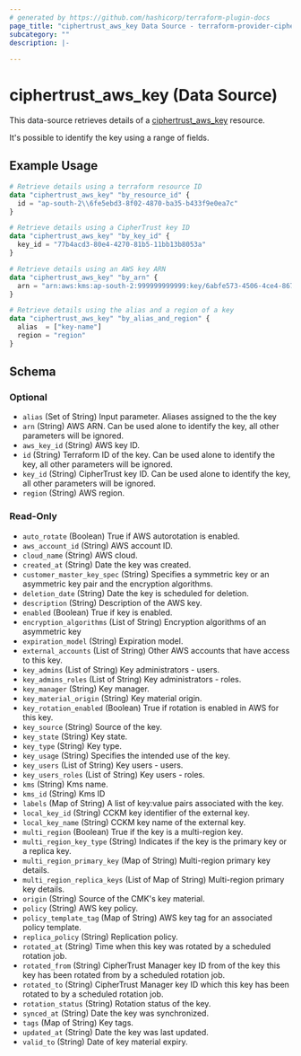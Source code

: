 ```yaml
---
# generated by https://github.com/hashicorp/terraform-plugin-docs
page_title: "ciphertrust_aws_key Data Source - terraform-provider-ciphertrust"
subcategory: ""
description: |-
  
---
```


# ciphertrust_aws_key (Data Source)

This data-source retrieves details of a [ciphertrust_aws_key](https://registry.terraform.io/providers/ThalesGroup/ciphertrust/latest/docs/resources/aws_key) resource.

It's possible to identify the key using a range of fields.


## Example Usage

```terraform
# Retrieve details using a terraform resource ID
data "ciphertrust_aws_key" "by_resource_id" {
  id = "ap-south-2\\6fe5ebd3-8f02-4870-ba35-b433f9e0ea7c"
}

# Retrieve details using a CipherTrust key ID
data "ciphertrust_aws_key" "by_key_id" {
  key_id = "77b4acd3-80e4-4270-81b5-11bb13b8053a"
}

# Retrieve details using an AWS key ARN
data "ciphertrust_aws_key" "by_arn" {
  arn = "arn:aws:kms:ap-south-2:999999999999:key/6abfe573-4506-4ce4-8672-3af42f552d42"
}

# Retrieve details using the alias and a region of a key
data "ciphertrust_aws_key" "by_alias_and_region" {
  alias  = ["key-name"]
  region = "region"
}
```

<!-- schema generated by tfplugindocs -->
## Schema

### Optional

- `alias` (Set of String) Input parameter. Aliases assigned to the the key
- `arn` (String) AWS ARN. Can be used alone to identify the key, all other parameters will be ignored.
- `aws_key_id` (String) AWS key ID.
- `id` (String) Terraform ID of the key. Can be used alone to identify the key, all other parameters will be ignored.
- `key_id` (String) CipherTrust key ID. Can be used alone to identify the key, all other parameters will be ignored.
- `region` (String) AWS region.

### Read-Only

- `auto_rotate` (Boolean) True if AWS autorotation is enabled.
- `aws_account_id` (String) AWS account ID.
- `cloud_name` (String) AWS cloud.
- `created_at` (String) Date the key was created.
- `customer_master_key_spec` (String) Specifies a symmetric key or an asymmetric key pair and the encryption algorithms.
- `deletion_date` (String) Date the key is scheduled for deletion.
- `description` (String) Description of the AWS key.
- `enabled` (Boolean) True if key is enabled.
- `encryption_algorithms` (List of String) Encryption algorithms of an asymmetric key
- `expiration_model` (String) Expiration model.
- `external_accounts` (List of String) Other AWS accounts that have access to this key.
- `key_admins` (List of String) Key administrators - users.
- `key_admins_roles` (List of String) Key administrators - roles.
- `key_manager` (String) Key manager.
- `key_material_origin` (String) Key material origin.
- `key_rotation_enabled` (Boolean) True if rotation is enabled in AWS for this key.
- `key_source` (String) Source of the key.
- `key_state` (String) Key state.
- `key_type` (String) Key type.
- `key_usage` (String) Specifies the intended use of the key.
- `key_users` (List of String) Key users - users.
- `key_users_roles` (List of String) Key users - roles.
- `kms` (String) Kms name.
- `kms_id` (String) Kms ID
- `labels` (Map of String) A list of key:value pairs associated with the key.
- `local_key_id` (String) CCKM key identifier of the external key.
- `local_key_name` (String) CCKM key name of the external key.
- `multi_region` (Boolean) True if the key is a multi-region key.
- `multi_region_key_type` (String) Indicates if the key is the primary key or a replica key.
- `multi_region_primary_key` (Map of String) Multi-region primary key details.
- `multi_region_replica_keys` (List of Map of String) Multi-region primary key details.
- `origin` (String) Source of the CMK's key material.
- `policy` (String) AWS key policy.
- `policy_template_tag` (Map of String) AWS key tag for an associated policy template.
- `replica_policy` (String) Replication policy.
- `rotated_at` (String) Time when this key was rotated by a scheduled rotation job.
- `rotated_from` (String) CipherTrust Manager key ID from of the key this key has been rotated from by a scheduled rotation job.
- `rotated_to` (String) CipherTrust Manager key ID which this key has been rotated to by a scheduled rotation job.
- `rotation_status` (String) Rotation status of the key.
- `synced_at` (String) Date the key was synchronized.
- `tags` (Map of String) Key tags.
- `updated_at` (String) Date the key was last updated.
- `valid_to` (String) Date of key material expiry.


